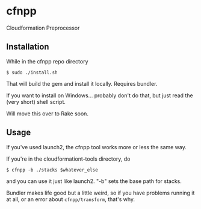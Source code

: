 # cfnpp

Cloudformation Preprocessor

## Installation

While in the cfnpp repo directory

```
$ sudo ./install.sh
```

That will build the gem and install it locally. Requires bundler.

If you want to install on Windows... probably don't do that, but just read the (very short) shell script.

Will move this over to Rake soon.

## Usage

If you've used launch2, the cfnpp tool works more or less the same way.

If you're in the cloudformationt-tools directory, do

```
$ cfnpp -b ./stacks $whatever_else
```

and you can use it just like launch2. "-b" sets the base path for stacks.

Bundler makes life good but a little weird, so if you have problems running it at all,
or an error about ```cfnpp/transform```, that's why.
